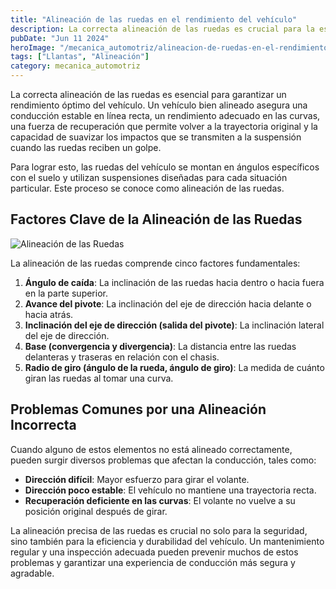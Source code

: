 ```yaml
---
title: "Alineación de las ruedas en el rendimiento del vehículo"
description: La correcta alineación de las ruedas es crucial para la estabilidad, eficiencia y seguridad del vehículo. Conoce los factores clave y problemas comunes asociados con una alineación incorrecta.
pubDate: "Jun 11 2024"
heroImage: "/mecanica_automotriz/alineacion-de-ruedas-en-el-rendimiento-del-vehiculo.png"
tags: ["Llantas", "Alineación"]
category: mecanica_automotriz
---
```


La correcta alineación de las ruedas es esencial para garantizar un rendimiento óptimo del vehículo. Un vehículo bien alineado asegura una conducción estable en línea recta, un rendimiento adecuado en las curvas, una fuerza de recuperación que permite volver a la trayectoria original y la capacidad de suavizar los impactos que se transmiten a la suspensión cuando las ruedas reciben un golpe.

Para lograr esto, las ruedas del vehículo se montan en ángulos específicos con el suelo y utilizan suspensiones diseñadas para cada situación particular. Este proceso se conoce como alineación de las ruedas.

## Factores Clave de la Alineación de las Ruedas

![Alineación de las Ruedas](/mecanica_automotriz/alineacion-de-ruedas-en-el-rendimiento-del-vehiculo.png)

La alineación de las ruedas comprende cinco factores fundamentales:

1. **Ángulo de caída**: La inclinación de las ruedas hacia dentro o hacia fuera en la parte superior.
2. **Avance del pivote**: La inclinación del eje de dirección hacia delante o hacia atrás.
3. **Inclinación del eje de dirección (salida del pivote)**: La inclinación lateral del eje de dirección.
4. **Base (convergencia y divergencia)**: La distancia entre las ruedas delanteras y traseras en relación con el chasis.
5. **Radio de giro (ángulo de la rueda, ángulo de giro)**: La medida de cuánto giran las ruedas al tomar una curva.

## Problemas Comunes por una Alineación Incorrecta

Cuando alguno de estos elementos no está alineado correctamente, pueden surgir diversos problemas que afectan la conducción, tales como:

- **Dirección difícil**: Mayor esfuerzo para girar el volante.
- **Dirección poco estable**: El vehículo no mantiene una trayectoria recta.
- **Recuperación deficiente en las curvas**: El volante no vuelve a su posición original después de girar.

La alineación precisa de las ruedas es crucial no solo para la seguridad, sino también para la eficiencia y durabilidad del vehículo. Un mantenimiento regular y una inspección adecuada pueden prevenir muchos de estos problemas y garantizar una experiencia de conducción más segura y agradable.
